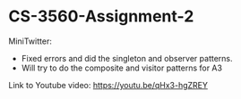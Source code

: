 # CS-3560-Assignment-2
MiniTwitter:
- Fixed errors and did the singleton and observer patterns.
- Will try to do the composite and visitor patterns for A3

Link to Youtube video: https://youtu.be/qHx3-hgZREY
